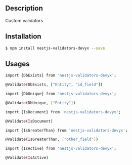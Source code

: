 
## Description

Custom validators

## Installation

```bash
$ npm install nestjs-validators-devyx --save
```

## Usages
```bash
import {DbExists} from 'nestjs-validators-devyx';

@Validate(DbExists, ["Entity", "id_field"])
```

```bash
import {DbUnique} from 'nestjs-validators-devyx';

@Validate(DbUnique, ["Entity"])
```

```bash
import {IsDocument} from 'nestjs-validators-devyx';

@Validate(IsDocument)
```

```bash
import {IsGreaterThan} from 'nestjs-validators-devyx';

@Validate(IsGreaterThan, ["other_field"])
```

```bash
import {IsActive} from 'nestjs-validators-devyx';

@Validate(IsActive)
```